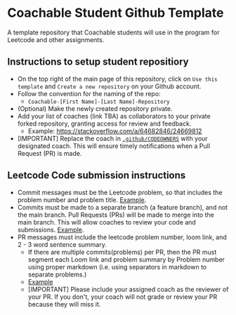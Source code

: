 # Coachable Student Github Template 
A template repository that Coachable students will use in the program for Leetcode and other assignments.


## Instructions to setup student repositiory
- On the top right of the main page of this repository, click on `Use this template` and `Create a new repository` on your Github account.
- Follow the convention for the naming of the repo: 
  - `Coachable-[First Name]-[Last Name]-Repository`
- (Optional) Make the newly created repository private.
- Add your list of coaches (link TBA) as collaborators to your private forked repository, granting access for review and feedback.
  - Example: https://stackoverflow.com/a/64682846/24669812
- [IMPORTANT] Replace the coach in [`.github/CODEOWNERS`](https://github.com/Coachable-Dev/coachable-student-github-template/blob/main/.github/CODEOWNERS#L1) with your designated coach. This will ensure timely notifications when a Pull Request (PR) is made.


## Leetcode Code submission instructions 
- Commit messages must be the Leetcode problem, so that includes the problem number and problem title. [Example](https://github.com/Coachable-Dev/coachable-student-github-template/commit/72aca819a24053392f8ea2e93645233093f48450).
- Commits must be made to a separate branch (a feature branch), and not the main branch. Pull Requests (PRs) will be made to merge into the main branch. This will allow coaches to review your code and submissions. [Example](https://github.com/Coachable-Dev/coachable-student-github-template/commits/2024-11-13-submission).
- PR messages must include the leetcode problem number, loom link, and 2 - 3 word sentence summary.
  - If there are multiple commits(problems) per PR, then the PR must segment each Loom link and problem summary by Problem number using proper markdown (i.e. using separators in markdown to separate problems.)
  - [Example](https://github.com/Coachable-Dev/coachable-student-github-template/pull/1)
  - [IMPORTANT] Please include your assigned coach as the reviewer of your PR. If you don't, your coach will not grade or review your PR because they will miss it.
